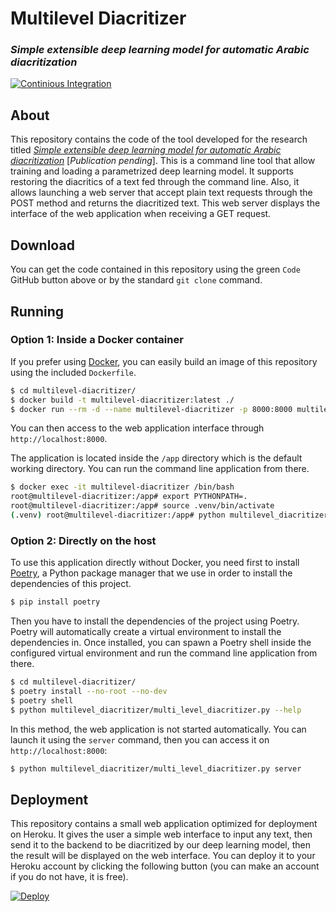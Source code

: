 # Multilevel Diacritizer
### *Simple extensible deep learning model for automatic Arabic diacritization*

[![Continious Integration](https://github.com/Hamza5/multilevel-diacritizer/actions/workflows/CI.yml/badge.svg)](https://github.com/Hamza5/multilevel-diacritizer/actions/workflows/CI.yml)

## About

This repository contains the code of the tool developed for the research titled
[*Simple extensible deep learning model for automatic Arabic diacritization*](#)
[*Publication pending*]. This is a command line tool that allow training and loading
a parametrized deep learning model. It supports restoring the diacritics of
a text fed through the command line. Also, it allows launching a web server that
accept plain text requests through the POST method and returns the diacritized text.
This web server displays the interface of the web application when receiving a GET request.

## Download

You can get the code contained in this repository using the green `Code` GitHub button
above or by the standard `git clone` command.

## Running

### Option 1: Inside a Docker container

If you prefer using [Docker](https://www.docker.com/), you can easily build an image of
this repository using the included `Dockerfile`.

```bash
$ cd multilevel-diacritizer/
$ docker build -t multilevel-diacritizer:latest ./
$ docker run --rm -d --name multilevel-diacritizer -p 8000:8000 multilevel-diacritizer
```

You can then access to the web application interface through `http://localhost:8000`.

The application  is located inside the `/app` directory which is the default working
directory. You can run the command line application from there.

```bash
$ docker exec -it multilevel-diacritizer /bin/bash
root@multilevel-diacritizer:/app# export PYTHONPATH=.
root@multilevel-diacritizer:/app# source .venv/bin/activate
(.venv) root@multilevel-diacritizer:/app# python multilevel_diacritizer/multi_level_diacritizer.py --help
```

### Option 2: Directly on the host

To use this application directly without Docker, you need first to install [Poetry](https://python-poetry.org/),
a Python package manager that we use in order to install the dependencies of this project.

```bash
$ pip install poetry
```

Then you have to install the dependencies of the project using Poetry. Poetry will automatically
create a virtual environment to install the dependencies in. Once installed, you can spawn a
Poetry shell inside the configured virtual environment and run the command line application
from there.

```bash
$ cd multilevel-diacritizer/
$ poetry install --no-root --no-dev
$ poetry shell
$ python multilevel_diacritizer/multi_level_diacritizer.py --help
```

In this method, the web application is not started automatically. You can launch it using the
`server` command, then you can access it on `http://localhost:8000`:

```bash
$ python multilevel_diacritizer/multi_level_diacritizer.py server
```

## Deployment

This repository contains a small web application optimized for deployment on Heroku.
It gives the user a simple web interface to input any text, then send it to the backend
to be diacritized by our deep learning model, then the result will be displayed
on the web interface. You can deploy it to your Heroku account by clicking the
following button (you can make an account if you do not have, it is free).

[![Deploy](https://www.herokucdn.com/deploy/button.svg)](https://heroku.com/deploy)